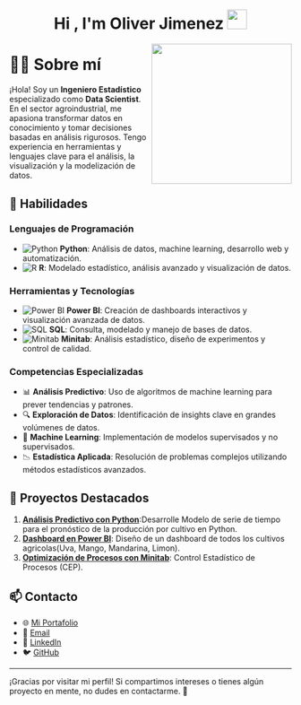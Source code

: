 <h1 align="center">Hi , I'm Oliver Jimenez <img src="https://media.giphy.com/media/hvRJCLFzcasrR4ia7z/giphy.gif" width="35"></h1>

<picture> <img align="right" src="https://github.com/7oSkaaa/7oSkaaa/blob/main/Images/Right_Side.gif?raw=true" width = 250px></picture>

# 👨‍💻 Sobre mí

¡Hola! Soy un **Ingeniero Estadístico** especializado como **Data Scientist**. En el sector agroindustrial, me apasiona transformar datos en conocimiento y tomar decisiones basadas en análisis rigurosos. Tengo experiencia en herramientas y lenguajes clave para el análisis, la visualización y la modelización de datos.

## 🚀 Habilidades

### Lenguajes de Programación
- ![Python](https://img.shields.io/badge/Python-3776AB?style=for-the-badge&logo=python&logoColor=white) **Python**: Análisis de datos, machine learning, desarrollo web y automatización.
- ![R](https://img.shields.io/badge/R-276DC3?style=for-the-badge&logo=r&logoColor=white) **R**: Modelado estadístico, análisis avanzado y visualización de datos.

### Herramientas y Tecnologías
- ![Power BI](https://img.shields.io/badge/Power%20BI-F2C811?style=for-the-badge&logo=power-bi&logoColor=black) **Power BI**: Creación de dashboards interactivos y visualización avanzada de datos.
- ![SQL](https://img.shields.io/badge/SQL-4479A1?style=for-the-badge&logo=postgresql&logoColor=white) **SQL**: Consulta, modelado y manejo de bases de datos.
- ![Minitab](https://img.shields.io/badge/Minitab-0073CF?style=for-the-badge&logo=minitab&logoColor=white) **Minitab**: Análisis estadístico, diseño de experimentos y control de calidad.

### Competencias Especializadas
- 📊 **Análisis Predictivo**: Uso de algoritmos de machine learning para prever tendencias y patrones.
- 🔍 **Exploración de Datos**: Identificación de insights clave en grandes volúmenes de datos.
- 🧠 **Machine Learning**: Implementación de modelos supervisados y no supervisados.
- 📉 **Estadística Aplicada**: Resolución de problemas complejos utilizando métodos estadísticos avanzados.

## 📂 Proyectos Destacados
1. **[Análisis Predictivo con Python](#)**:Desarrolle Modelo de serie de tiempo para el pronóstico de la producción por cultivo en Python.
2. **[Dashboard en Power BI](#)**: Diseño de un dashboard de todos los cultivos agricolas(Uva, Mango, Mandarina, Limon).
3. **[Optimización de Procesos con Minitab](#)**: Control Estadístico de Procesos (CEP).

## 📫 Contacto
- 🌐 [Mi Portafolio](#)
- 📧 [Email](mailto:tuemail@example.com)
- 💼 [LinkedIn](https://www.linkedin.com/in/tu-usuario/)
- 🐦 [GitHub](https://github.com/tu-usuario)

---

¡Gracias por visitar mi perfil! Si compartimos intereses o tienes algún proyecto en mente, no dudes en contactarme. 🚀
